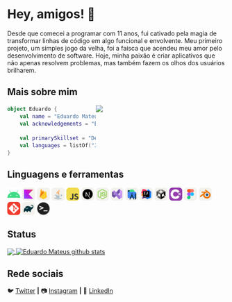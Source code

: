 # Hey, amigos! 👋

Desde que comecei a programar com 11 anos, fui cativado pela magia de transformar linhas de código em algo funcional e envolvente. Meu primeiro projeto, um simples jogo da velha, foi a faísca que acendeu meu amor pelo desenvolvimento de software. Hoje, minha paixão é criar aplicativos que não apenas resolvem problemas, mas também fazem os olhos dos usuários brilharem.

## Mais sobre mim

<img align="right" width="300" src="https://camo.githubusercontent.com/c18ad7d1f4275841d1d83ecd438d3fe514b1788f171259834f73fda02c719205/68747470733a2f2f7061312e6e61727669692e636f6d2f363538302f383039386336653932303733373638383965656230353332643966356130373233633464373366355f68712e676966" />

```kotlin
object Eduardo {
    val name = "Eduardo Mateus Costa Barros"
    val acknowledgements = "Entusiasta do Desenvolvimento de Aplicativos Android e Aplicativos Multiplataforma"

    val primarySkillset = "Desenvolvimento de Aplicativos Android, Node.js, Unity (C#), Kotlin Multiplaform"
    val languages = listOf("Java", "Kotlin", "JavaScript (Node.js)", "C#")
}

```

## Linguagens e ferramentas

<code><img height="30" src="https://raw.githubusercontent.com/github/explore/80688e429a7d4ef2fca1e82350fe8e3517d3494d/topics/android/android.png"></code>
<code><img height="30" src="https://raw.githubusercontent.com/tandpfun/skill-icons/main/icons/Kotlin-Light.svg"></code>
<code><img height="30" src="https://raw.githubusercontent.com/tandpfun/skill-icons/main/icons/Firebase-Light.svg"></code>
<code><img height="30" src="https://raw.githubusercontent.com/tandpfun/skill-icons/main/icons/Java-Light.svg"></code>
<code><img height="30" src="https://raw.githubusercontent.com/tandpfun/skill-icons/main/icons/JavaScript.svg"></code>
<code><img height="30" src="https://raw.githubusercontent.com/tandpfun/skill-icons/main/icons/NextJS-Light.svg"></code>
<code><img height="30" src="https://raw.githubusercontent.com/tandpfun/skill-icons/main/icons/NodeJS-Light.svg"></code>
<code><img 
height="30" src="https://raw.githubusercontent.com/tandpfun/skill-icons/main/icons/VisualStudio-Light.svg"></code>
<code><img 
height="30" src="https://raw.githubusercontent.com/tandpfun/skill-icons/main/icons/AndroidStudio-Light.svg"></code>
<code><img 
height="30" src="https://raw.githubusercontent.com/tandpfun/skill-icons/main/icons/Idea-Light.svg"></code>
<code><img 
height="30" src="https://raw.githubusercontent.com/tandpfun/skill-icons/main/icons/Unity-Light.svg"></code>
<code><img 
height="30" src="https://raw.githubusercontent.com/tandpfun/skill-icons/main/icons/CS.svg"></code>
<code><img 
height="30" src="https://raw.githubusercontent.com/tandpfun/skill-icons/main/icons/Figma-Light.svg"></code>
<code><img 
height="30" src="https://raw.githubusercontent.com/tandpfun/skill-icons/main/icons/Blender-Light.svg"></code>
<code><img height="30" src="https://raw.githubusercontent.com/tandpfun/skill-icons/main/icons/Git.svg"></code>
<code><img height="30" src="https://raw.githubusercontent.com/tandpfun/skill-icons/main/icons/Gradle-Light.svg"></code>
<code><img height="30" src="https://raw.githubusercontent.com/github/explore/80688e429a7d4ef2fca1e82350fe8e3517d3494d/topics/terminal/terminal.png"></code>

## Status

<a href="https://github.com/eduardomcb">
  <img align="center" src="https://github-readme-stats.vercel.app/api/top-langs/?username=eduardomcb&theme=dracula&hide_langs_below=1" />
</a>

<a href="https://github.com/eduardomcb">
 <img align="center" src="https://github-readme-stats.vercel.app/api?username=eduardomcb&show_icons=true&theme=dracula&line_height=27" alt="Eduardo Mateus github stats"/>
</a>

[twitter]: https://twitter.com/EduardoBar54900
[instagram]: https://www.instagram.com/eduardo.matss/
[linkedin]: https://www.linkedin.com/in/eduardo-barros-6b5477241/

<br>

## Rede sociais

🐦 [Twitter][twitter] **|**
📷 [Instagram][instagram] **|**
👔 [LinkedIn][linkedin]
